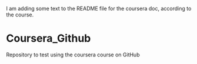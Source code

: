 
I am adding some text to the README file for the coursera doc,
according to the course. 
# Coursera_Github
Repository to test using the coursera course on GitHub
